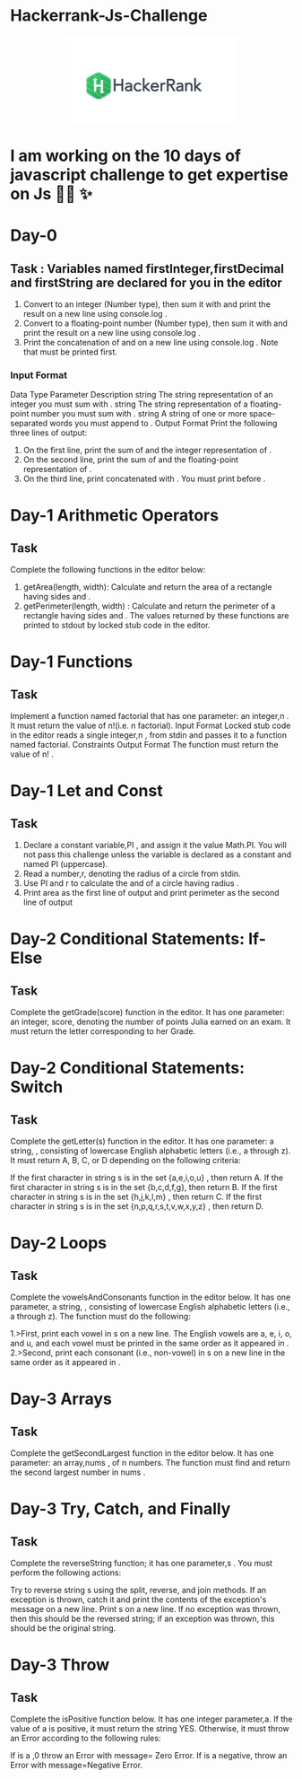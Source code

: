 # Hackerrank-Js-Challenge

<p align="center">
  <img src="hack.png">
  </p>


# I am working on the 10 days of javascript challenge to get expertise on Js 👨‍💻 ✨



# Day-0

## Task : Variables named firstInteger,firstDecimal and firstString are declared for you in the editor
<ol>
<li> Convert to an integer (Number type), then sum it with and print the
  result on a new line using console.log .</li>
<li> Convert to a floating-point number (Number type), then sum it with
  and print the result on a new line using console.log .</li>
<li> Print the concatenation of and on a new line using console.log . Note
  that must be printed first.</li>
  </ol>
  
  
###  Input Format

Data Type Parameter Description
string The string representation of an integer you must sum with .
string The string representation of a floating-point number you must sum with
.
string A string of one or more space-separated words you must append to .
Output Format
Print the following three lines of output:
1. On the first line, print the sum of and the integer representation of .
2. On the second line, print the sum of and the floating-point representation of
.
3. On the third line, print concatenated with . You must print
before .


# Day-1  Arithmetic Operators

## Task

Complete the following functions in the editor below:
1. getArea(length, width): Calculate and return the area of a rectangle having sides and .
2. getPerimeter(length, width) : Calculate and return the perimeter of a rectangle having sides
and .
The values returned by these functions are printed to stdout by locked stub code in the editor.

# Day-1 Functions

## Task

Implement a function named factorial that has one parameter: an integer,n . It must return the value of
n!(i.e. n factorial).
Input Format
Locked stub code in the editor reads a single integer,n , from stdin and passes it to a function named
factorial.
Constraints
Output Format
The function must return the value of n! .

# Day-1 Let and Const

## Task

1. Declare a constant variable,PI , and assign it the value Math.PI. You will not pass this challenge
unless the variable is declared as a constant and named PI (uppercase).
2. Read a number,r, denoting the radius of a circle from stdin.
3. Use PI and r to calculate the and of a circle having radius .
4. Print area as the first line of output and print perimeter as the second line of output

# Day-2 Conditional Statements: If-Else

## Task 

Complete the getGrade(score) function in the editor. It has one parameter: an integer, score, denoting the number of points Julia earned on an exam. It must return the letter corresponding to her Grade. 

# Day-2  Conditional Statements: Switch

## Task

Complete the getLetter(s) function in the editor. It has one parameter: a string, , consisting of lowercase English alphabetic letters (i.e., a through z). It must return A, B, C, or D depending on the following criteria:

If the first character in string s is in the set {a,e,i,o,u} , then return A.
If the first character in string s is in the set {b,c,d,f,g}, then return B.
If the first character in string s is in the set {h,j,k,l,m} , then return C.
If the first character in string s is in the set {n,p,q,r,s,t,v,w,x,y,z} , then return D.

# Day-2 Loops

## Task

Complete the vowelsAndConsonants function in the editor below. It has one parameter, a string, , consisting of lowercase English alphabetic letters (i.e., a through z). The function must do the following:

1.>First, print each vowel in s on a new line. The English vowels are a, e, i, o, and u, and each vowel must be printed in the same order as it appeared in .
2.>Second, print each consonant (i.e., non-vowel) in s on a new line in the same order as it appeared in .

# Day-3 Arrays

## Task

Complete the getSecondLargest function in the editor below. It has one parameter: an array,nums , of n numbers. The function must find and return the second largest number in nums .


# Day-3 Try, Catch, and Finally

## Task

Complete the reverseString function; it has one parameter,s . You must perform the following actions:

Try to reverse string s using the split, reverse, and join methods.
If an exception is thrown, catch it and print the contents of the exception's message on a new line.
Print s on a new line. If no exception was thrown, then this should be the reversed string; if an exception was thrown, this should be the original string.


# Day-3 Throw

## Task

Complete the isPositive function below. It has one integer parameter,a. If the value of a is positive, it must return the string YES. Otherwise, it must throw an Error according to the following rules:

If  is a ,0 throw an Error with message= Zero Error.
If  is a negative, throw an Error with message=Negative Error.


